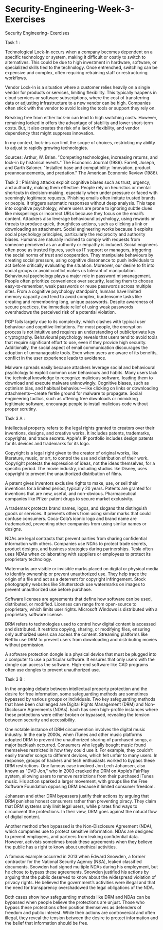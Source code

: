 # Security-Engineering-Week-3-Exercises
Security Engineering- Exercises

Task 1 :

Technological Lock-In occurs when a company becomes dependent on a specific technology or system, making it difficult or costly to switch to alternatives. This could be due to high investment in hardware, software, or specialized skills tied to the technology. Once entrenched, switching can be expensive and complex, often requiring retraining staff or restructuring workflows.

Vendor Lock-In is a situation where a customer relies heavily on a single vendor for products or services, limiting flexibility. This typically happens in cloud services or software subscriptions, where the cost of transferring data or adjusting infrastructure to a new vendor can be high. Companies often stick with the vendor to avoid losing the tools or support they rely on.

Breaking free from either lock-in can lead to high switching costs. However, remaining locked in offers the advantage of stability and lower short-term costs. But,  it also creates the risk of a lack of flexibility, and vendor dependency that might suppress innovation.

In my context, lock-ins can limit the scope of choices, restricting my ability to adjust to rapidly growing technologies.

Sources:
Arthur, W. Brian. "Competing technologies, increasing returns, and lock-in by historical events." The Economic Journal (1989).
Farrell, Joseph, and Garth Saloner. "Installed base and compatibility: Innovation, product preannouncements, and predation." The American Economic Review (1986).

Task 2 :
Phishing attacks exploit cognitive biases such as trust, urgency, and authority, making them effective. People rely on heuristics or mental shortcuts in decision-making, especially when under pressure or faced with seemingly legitimate requests. Phishing emails often imitate trusted brands or people. It triggers automatic responses without deep analysis. This taps into cognitive psychology, where users are prone to ignoring subtle clues like misspellings or incorrect URLs because they focus on the email’s content. Attackers also leverage behavioural psychology, using rewards or threats to produce quick, thoughtless actions, such as clicking a link or downloading an attachment.
Social engineering works because it exploits social psychology principles, particularly the reciprocity and authority biases. Humans are naturally inclined to comply with requests from someone perceived as an authority or empathy is induced. Social engineers often pose as trusted figures, such as IT support or managers, triggering the social norms of trust and cooperation. They manipulate behaviours by creating social pressure, using cognitive dissonance to push individuals to act before critically evaluating the situation. Moreover, our desire to fit into social groups or avoid conflict makes us tolerant of manipulation.
Behavioural psychology plays a major role in password mismanagement. People often prioritize convenience over security, leading them to choose easy-to-remember, weak passwords or reuse passwords across multiple sites. From a cognitive psychology standpoint, humans have limited memory capacity and tend to avoid complex, burdensome tasks like creating and remembering long, unique passwords. Despite awareness of secure practices, the immediate relief of using weak passwords overshadows the perceived risk of a potential violation.

PGP  fails largely due to its complexity, which clashes with typical user behaviour and cognitive limitations. For most people, the encryption process is not intuitive and requires an understanding of public/private key cryptography. Behavioural psychology reveals that users tend to avoid tools that require significant effort to use, even if they provide high security. Additionally, the social aspect of email communication discourages the adoption of unmanageable tools. Even when users are aware of its benefits, conflict in the user experience leads to avoidance.

Malware spreads easily because attackers leverage social and behavioural psychology to exploit common user behaviours and habits. Many users lack the technical knowledge to recognize malicious software, leading them to download and execute malware unknowingly. Cognitive biases, such as optimism bias, and habitual behaviour—like clicking on links or downloading attachments—create fertile ground for malware to propagate. Social engineering tactics, such as offering free downloads or mimicking legitimate software, encourage people to install malicious code without proper scrutiny.

Task 3 A :


Intellectual property refers to the legal rights granted to creators over their inventions, designs, and creative works. It includes patents, trademarks, copyrights, and trade secrets.
Apple's IP portfolio includes design patents for its devices and trademarks for its logo.

Copyright is a legal right given to the creator of original works, like literature, music, or art, to control the use and distribution of their work. Copyright protects the expression of ideas, not the ideas themselves, for a specific period.
The movie industry, including studios like Disney, uses copyright to prevent the unauthorized distribution of films.

A patent gives inventors exclusive rights to make, use, or sell their inventions for a limited period, typically 20 years. Patents are granted for inventions that are new, useful, and non-obvious.
 Pharmaceutical companies like Pfizer patent drugs to secure market exclusivity.

A trademark protects brand names, logos, and slogans that distinguish goods or services. It prevents others from using similar marks that could confuse consumers.
Coca-Cola’s iconic logo and brand name are trademarked, preventing other companies from using similar names or designs.

NDAs are legal contracts that prevent parties from sharing confidential information with others. Companies use NDAs to protect trade secrets, product designs, and business strategies during partnerships.
 Tesla often uses NDAs when collaborating with suppliers or employees to protect its proprietary technology.

Watermarks are visible or invisible marks placed on digital or physical media to identify ownership or prevent unauthorized use. They help trace the origin of a file and act as a deterrent for copyright infringement.
Stock photography websites like Shutterstock use watermarks on images to prevent unauthorized use before purchase.

Software licenses are agreements that define how software can be used, distributed, or modified. Licenses can range from open-source to proprietary, which limits user rights.
 Microsoft Windows is distributed with a proprietary software license.

DRM refers to technologies used to control how digital content is accessed and distributed. It restricts copying, sharing, or modifying files, ensuring only authorized users can access the content.
Streaming platforms like Netflix use DRM to prevent users from downloading and distributing movies without permission.

A software protection dongle is a physical device that must be plugged into a computer to use a particular software. It ensures that only users with the dongle can access the software.
 High-end software like CAD programs often use dongles to prevent unauthorized use.

Task 3 B :

In the ongoing debate between intellectual property protection and the desire for free information, some safeguarding methods are sometimes bypassed by various groups or individuals. Two key safeguarding methods that have been challenged are Digital Rights Management (DRM) and Non-Disclosure Agreements (NDAs). Each has seen high-profile instances where these protections were either broken or bypassed, revealing the tension between security and accessibility.

One notable instance of DRM circumvention involves the digital music industry. In the early 2000s, when iTunes and other music platforms adopted DRM to prevent the unauthorized sharing of purchased songs, a major backlash occurred. Consumers who legally bought music found themselves restricted in how they could use it. For example, they couldn’t easily transfer songs to different devices, which felt unfair to many users. In response, groups of hackers and tech enthusiasts worked to bypass these DRM restrictions. One famous case involved Jon Lech Johansen, also known as "DVD Jon," who in 2003 cracked the DRM on Apple’s FairPlay system, allowing users to remove restrictions from their purchased iTunes music. His action sparked a larger movement, with groups like the Free Software Foundation opposing DRM because it limited consumer freedom.

Johansen and other DRM bypassers justify their actions by arguing that DRM punishes honest consumers rather than preventing piracy. They claim that DRM systems only limit legal users, while pirates find ways to circumvent the protections. In their view, DRM goes against the natural flow of digital content. 

Another method often bypassed is the Non-Disclosure Agreement (NDA), which companies use to protect sensitive information. NDAs are designed to prevent employees,  and partners from leaking confidential data. However,  activists sometimes break these agreements when they believe the public has a right to know about unethical activities.

A famous example occurred in 2013 when Edward Snowden, a former contractor for the National Security Agency (NSA), leaked classified documents. Snowden had signed multiple NDAs during his employment, but he chose to bypass these agreements. Snowden justified his actions by arguing that the public deserved to know about the widespread violation of privacy rights. He believed the government’s activities were illegal and that the need for transparency overshadowed the legal obligations of the NDA.

Both cases show how safeguarding methods like DRM and NDAs can be bypassed when people believe the protections are unjust. Those who bypass these protections often position themselves as defenders of freedom and public interest. While their actions are controversial and often illegal, they reveal the tension between the desire to protect information and the belief that information should be free.
